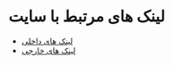 # لینک های مرتبط با سایت

- [لینک های داخلی](inbound-links.md)
- [لینک های خارجی](outbound-links.md)